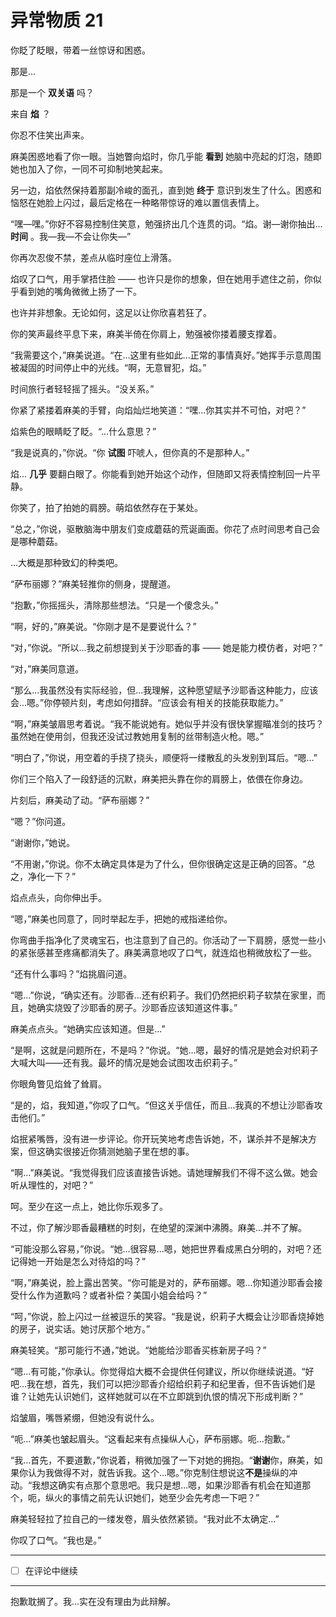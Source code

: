 # 异常物质 21

你眨了眨眼，带着一丝惊讶和困惑。

那是...

那是一个 **双关语** 吗？

来自 **焰** ？

你忍不住笑出声来。

麻美困惑地看了你一眼。当她瞥向焰时，你几乎能 **看到** 她脑中亮起的灯泡，随即她也加入了你，一同不可抑制地笑起来。

另一边，焰依然保持着那副冷峻的面孔，直到她 **终于** 意识到发生了什么。困惑和恼怒在她脸上闪过，最后定格在一种略带惊讶的难以置信表情上。

“嘿—嘿。”你好不容易控制住笑意，勉强挤出几个连贯的词。“焰。谢—谢你抽出... **时间** 。我—我—不会让你失—”

你再次忍俊不禁，差点从临时座位上滑落。

焰叹了口气，用手掌捂住脸 —— 也许只是你的想象，但在她用手遮住之前，你似乎看到她的嘴角微微上扬了一下。

也许并非想象。无论如何，这足以让你欣喜若狂了。

你的笑声最终平息下来，麻美半倚在你肩上，勉强被你搂着腰支撑着。

“我需要这个，”麻美说道。“在...这里有些如此...正常的事情真好。”她挥手示意周围被凝固的时间停止中的光线。“啊，无意冒犯，焰。”

时间旅行者轻轻摇了摇头。“没关系。”

你紧了紧搂着麻美的手臂，向焰灿烂地笑道：“嘿...你其实并不可怕，对吧？”

焰紫色的眼睛眨了眨。“...什么意思？”

“我是说真的，”你说。“你 **试图** 吓唬人，但你真的不是那种人。”

焰... **几乎** 要翻白眼了。你能看到她开始这个动作，但随即又将表情控制回一片平静。

你笑了，拍了拍她的肩膀。萌焰依然存在于某处。

“总之，”你说，驱散脑海中朋友们变成蘑菇的荒诞画面。你花了点时间思考自己会是哪种蘑菇。

...大概是那种致幻的种类吧。

“萨布丽娜？”麻美轻推你的侧身，提醒道。

“抱歉，”你摇摇头，清除那些想法。“只是一个傻念头。”

“啊，好的，”麻美说。“你刚才是不是要说什么？”

“对，”你说。“所以...我之前想提到关于沙耶香的事 —— 她是能力模仿者，对吧？”

“对，”麻美同意道。

“那么...我虽然没有实际经验，但...我理解，这种愿望赋予沙耶香这种能力，应该会...嗯。”你停顿片刻，考虑如何措辞。“应该会有相关的技能获取能力。”

“啊，”麻美皱眉思考着说。“我不能说她有。她似乎并没有很快掌握瞄准剑的技巧？虽然她在使用剑，但我还没试过教她用复制的丝带制造火枪。嗯。”

“明白了，”你说，用空着的手挠了挠头，顺便将一缕散乱的头发别到耳后。“嗯...”

你们三个陷入了一段舒适的沉默，麻美把头靠在你的肩膀上，依偎在你身边。

片刻后，麻美动了动。“萨布丽娜？”

“嗯？”你问道。

“谢谢你，”她说。

“不用谢，”你说。你不太确定具体是为了什么，但你很确定这是正确的回答。“总之，净化一下？”

焰点点头，向你伸出手。

“嗯，”麻美也同意了，同时举起左手，把她的戒指递给你。

你弯曲手指净化了灵魂宝石，也注意到了自己的。你活动了一下肩膀，感觉一些小的紧张感甚至疼痛都消失了。麻美满意地叹了口气，就连焰也稍微放松了一些。

“还有什么事吗？”焰挑眉问道。

“嗯...”你说，“确实还有。沙耶香...还有织莉子。我们仍然把织莉子软禁在家里，而且，她确实烧毁了沙耶香的房子。沙耶香应该知道这件事。”

麻美点点头。“她确实应该知道。但是...”

“是啊，这就是问题所在，不是吗？”你说。“她...嗯，最好的情况是她会对织莉子大喊大叫——还有我。最坏的情况是她会试图攻击织莉子。”

你眼角瞥见焰耸了耸肩。

“是的，焰，我知道，”你叹了口气。“但这关乎信任，而且...我真的不想让沙耶香攻击他们。”

焰抿紧嘴唇，没有进一步评论。你开玩笑地考虑告诉她，不，谋杀并不是解决方案，但这确实很接近你猜测她脑子里在想的事。

“啊...”麻美说。“我觉得我们应该直接告诉她。请她理解我们不得不这么做。她会听从理性的，对吧？”

呵。至少在这一点上，她比你乐观多了。

不过，你了解沙耶香最糟糕的时刻，在绝望的深渊中沸腾。麻美...并不了解。

“可能没那么容易，”你说。“她...很容易...嗯，她把世界看成黑白分明的，对吧？还记得她一开始是怎么对待焰的吗？”

“啊，”麻美说，脸上露出苦笑。“你可能是对的，萨布丽娜。嗯...你知道沙耶香会接受什么作为道歉吗？或者补偿？美国小姐会给吗？”

“呵，”你说，脸上闪过一丝被逗乐的笑容。“我是说，织莉子大概会让沙耶香烧掉她的房子，说实话。她讨厌那个地方。”

麻美轻笑。“那可能行不通，”她说。“她能给沙耶香买栋新房子吗？”

“嗯...有可能，”你承认。你觉得焰大概不会提供任何建议，所以你继续说道。“好吧...我在想，首先，我们可以把沙耶香介绍给织莉子和纪里香，但不告诉她们是谁？让她先认识她们，这样她就可以在不立即跳到仇恨的情况下形成判断？”

焰皱眉，嘴唇紧绷，但她没有说什么。

“呃...”麻美也皱起眉头。“这看起来有点操纵人心，萨布丽娜。呃...抱歉。”

“我...首先，不要道歉，”你说着，稍微加强了一下对她的拥抱。“**谢谢**你，麻美，如果你认为我做得不对，就告诉我。这个...嗯。”你克制住想说这**不是**操纵的冲动。“我想这确实有点那个意思吧。我只是想...嗯，如果沙耶香有机会在知道那个，呃，纵火的事情之前先认识她们，她至少会先考虑一下吧？”

麻美轻轻拉了拉自己的一缕发卷，眉头依然紧锁。“我对此不太确定...”

你叹了口气。“我也是。”

---

- [ ] 在评论中继续

---

抱歉耽搁了。我...实在没有理由为此辩解。

